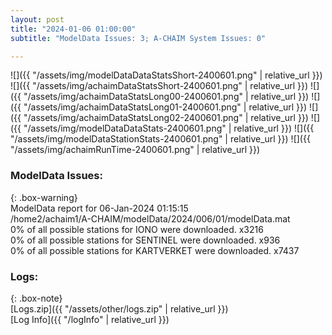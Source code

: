 ```yaml
---
layout: post
title: "2024-01-06 01:00:00"
subtitle: "ModelData Issues: 3; A-CHAIM System Issues: 0"

---
```


![]({{ "/assets/img/modelDataDataStatsShort-2400601.png" | relative_url }})
![]({{ "/assets/img/achaimDataStatsShort-2400601.png" | relative_url }})
![]({{ "/assets/img/achaimDataStatsLong00-2400601.png" | relative_url }})
![]({{ "/assets/img/achaimDataStatsLong01-2400601.png" | relative_url }})
![]({{ "/assets/img/achaimDataStatsLong02-2400601.png" | relative_url }})
![]({{ "/assets/img/modelDataDataStats-2400601.png" | relative_url }})
![]({{ "/assets/img/modelDataStationStats-2400601.png" | relative_url }})
![]({{ "/assets/img/achaimRunTime-2400601.png" | relative_url }})


### ModelData Issues:  
  
{: .box-warning}  
 ModelData report for 06-Jan-2024 01:15:15   
 /home2/achaim1/A-CHAIM/modelData/2024/006/01/modelData.mat   
 0% of all possible stations for IONO were downloaded. x3216   
 0% of all possible stations for SENTINEL were downloaded. x936   
 0% of all possible stations for KARTVERKET were downloaded. x7437   
  


### Logs:  
  
{: .box-note}  
[Logs.zip]({{ "/assets/other/logs.zip" | relative_url }})  
[Log Info]({{ "/logInfo" | relative_url }})  
